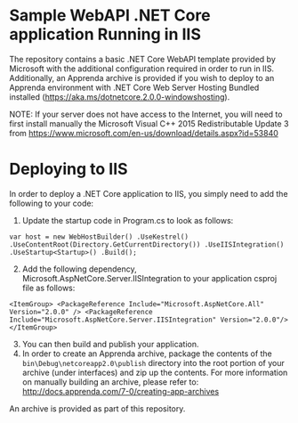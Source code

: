 # Sample WebAPI .NET Core application Running in IIS

The repository contains a basic .NET Core WebAPI template provided by Microsoft with the additional configuration required in order to run in IIS. Additionally, an Apprenda archive is provided if you wish to deploy to an Apprenda environment with .NET Core Web Server Hosting Bundled installed (https://aka.ms/dotnetcore.2.0.0-windowshosting).

NOTE: If your server does not have access to the Internet, you will need to first install manually the Microsoft Visual C++ 2015 Redistributable Update 3 from https://www.microsoft.com/en-us/download/details.aspx?id=53840

# Deploying to IIS

In order to deploy a .NET Core application to IIS, you simply need to add the following to your code:

1. Update the startup code in Program.cs to look as follows:

`var host = new WebHostBuilder()
    .UseKestrel()
    .UseContentRoot(Directory.GetCurrentDirectory())
    .UseIISIntegration()
    .UseStartup<Startup>()
    .Build();`

2. Add the following dependency, Microsoft.AspNetCore.Server.IISIntegration to your application csproj file as follows:

`<ItemGroup>
    <PackageReference Include="Microsoft.AspNetCore.All" Version="2.0.0" />
    <PackageReference Include="Microsoft.AspNetCore.Server.IISIntegration" Version="2.0.0"/>
</ItemGroup>`

3. You can then build and publish your application. 
4. In order to create an Apprenda archive, package the contents of the `bin\Debug\netcoreapp2.0\publish` directory into the root portion of your archive (under interfaces) and zip up the contents. For more information on manually building an archive, please refer to: http://docs.apprenda.com/7-0/creating-app-archives

An archive is provided as part of this repository. 

